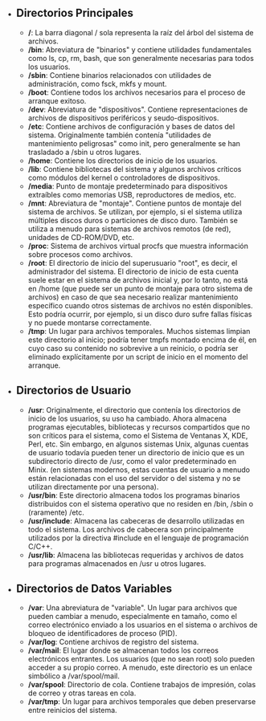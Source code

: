 - ## Directorios Principales
	- **/**: La barra diagonal / sola representa la raíz del árbol del sistema de archivos.
	- **/bin**: Abreviatura de "binarios" y contiene utilidades fundamentales como ls, cp, rm, bash, que son generalmente necesarias para todos los usuarios.
	- **/sbin**: Contiene binarios relacionados con utilidades de administración, como fsck, mkfs y mount.
	- **/boot**: Contiene todos los archivos necesarios para el proceso de arranque exitoso.
	- **/dev**: Abreviatura de "dispositivos". Contiene representaciones de archivos de dispositivos periféricos y seudo-dispositivos.
	- **/etc**: Contiene archivos de configuración y bases de datos del sistema. Originalmente también contenía "utilidades de mantenimiento peligrosas" como init, pero generalmente se han trasladado a /sbin u otros lugares.
	- **/home**: Contiene los directorios de inicio de los usuarios.
	- **/lib**: Contiene bibliotecas del sistema y algunos archivos críticos como módulos del kernel o controladores de dispositivos.
	- **/media**: Punto de montaje predeterminado para dispositivos extraíbles como memorias USB, reproductores de medios, etc.
	- **/mnt**: Abreviatura de "montaje". Contiene puntos de montaje del sistema de archivos. Se utilizan, por ejemplo, si el sistema utiliza múltiples discos duros o particiones de disco duro. También se utiliza a menudo para sistemas de archivos remotos (de red), unidades de CD-ROM/DVD, etc.
	- **/proc**: Sistema de archivos virtual procfs que muestra información sobre procesos como archivos.
	- **/root**: El directorio de inicio del superusuario "root", es decir, el administrador del sistema. El directorio de inicio de esta cuenta suele estar en el sistema de archivos inicial y, por lo tanto, no está en /home (que puede ser un punto de montaje para otro sistema de archivos) en caso de que sea necesario realizar mantenimiento específico cuando otros sistemas de archivos no estén disponibles. Esto podría ocurrir, por ejemplo, si un disco duro sufre fallas físicas y no puede montarse correctamente.
	- **/tmp**: Un lugar para archivos temporales. Muchos sistemas limpian este directorio al inicio; podría tener tmpfs montado encima de él, en cuyo caso su contenido no sobrevive a un reinicio, o podría ser eliminado explícitamente por un script de inicio en el momento del arranque.
- ## Directorios de Usuario

	- **/usr**: Originalmente, el directorio que contenía los directorios de inicio de los usuarios, su uso ha cambiado. Ahora almacena programas ejecutables, bibliotecas y recursos compartidos que no son críticos para el sistema, como el Sistema de Ventanas X, KDE, Perl, etc. Sin embargo, en algunos sistemas Unix, algunas cuentas de usuario todavía pueden tener un directorio de inicio que es un subdirectorio directo de /usr, como el valor predeterminado en Minix. (en sistemas modernos, estas cuentas de usuario a menudo están relacionadas con el uso del servidor o del sistema y no se utilizan directamente por una persona).
	- **/usr/bin**: Este directorio almacena todos los programas binarios distribuidos con el sistema operativo que no residen en /bin, /sbin o (raramente) /etc.
	- **/usr/include**: Almacena las cabeceras de desarrollo utilizadas en todo el sistema. Los archivos de cabecera son principalmente utilizados por la directiva #include en el lenguaje de programación C/C++.
	- **/usr/lib**: Almacena las bibliotecas requeridas y archivos de datos para programas almacenados en /usr u otros lugares.

- ## Directorios de Datos Variables

	- **/var**: Una abreviatura de "variable". Un lugar para archivos que pueden cambiar a menudo, especialmente en tamaño, como el correo electrónico enviado a los usuarios en el sistema o archivos de bloqueo de identificadores de proceso (PID).
	- **/var/log**: Contiene archivos de registro del sistema.
	- **/var/mail**: El lugar donde se almacenan todos los correos electrónicos entrantes. Los usuarios (que no sean root) solo pueden acceder a su propio correo. A menudo, este directorio es un enlace simbólico a /var/spool/mail.
	- **/var/spool**: Directorio de cola. Contiene trabajos de impresión, colas de correo y otras tareas en cola.
	- **/var/tmp**: Un lugar para archivos temporales que deben preservarse entre reinicios del sistema.